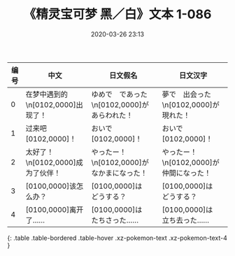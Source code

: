 ﻿---
date: 2020-03-26 23:13
last_modified_at: 2020-03-27 15:05
layout: default
title: 《精灵宝可梦 黑／白》文本 1-086
---
| 编号 | 中文 | 日文假名 | 日文汉字 |
| ---- | ---- | ---- | --- |
| 0 | 在梦中遇到的\n[0102,0000]出现了！| ゆめで　であった\n[0102,0000]が　あらわれた！ | 夢で　出会った\n[0102,0000]が　現れた！ |
| 1 | 过来吧[0102,0000]！ | おいで　[0102,0000]！ | おいで　[0102,0000]！ |
| 2 | 太好了！\n[0102,0000]成为了伙伴！ | やったー！\n[0102,0000]が　なかまになった！ | やったー！\n[0102,0000]が　仲間になった！ |
| 3 | [0100,0000]该怎么办？ | [0100,0000]は　どうする？ | [0100,0000]は　どうする？ |
| 4 | [0100,0000]离开了…… | [0100,0000]は　たちさった…… | [0100,0000]は　立ち去った…… |
{: .table .table-bordered .table-hover .xz-pokemon-text .xz-pokemon-text-4 }